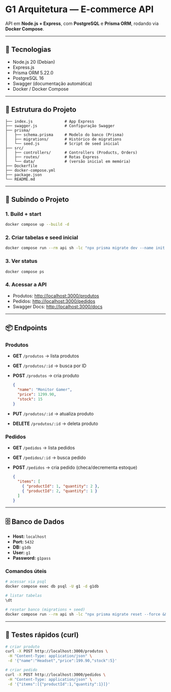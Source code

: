 # G1 Arquitetura — E-commerce API

API em **Node.js + Express**, com **PostgreSQL** e **Prisma ORM**, rodando via **Docker Compose**.

---

## 🚀 Tecnologias

* Node.js 20 (Debian)
* Express.js
* Prisma ORM 5.22.0
* PostgreSQL 16
* Swagger (documentação automática)
* Docker / Docker Compose

---

## 📂 Estrutura do Projeto

```
├── index.js              # App Express
├── swagger.js            # Configuração Swagger
├── prisma/
│   ├── schema.prisma     # Modelo do banco (Prisma)
│   ├── migrations/       # Histórico de migrations
│   └── seed.js           # Script de seed inicial
├── src/
│   ├── controllers/      # Controllers (Products, Orders)
│   ├── routes/           # Rotas Express
│   └── data/             # (versão inicial em memória)
├── Dockerfile
├── docker-compose.yml
├── package.json
└── README.md
```

---

## 🐳 Subindo o Projeto

### 1. Build + start

```bash
docker compose up --build -d
```

### 2. Criar tabelas e seed inicial

```bash
docker compose run --rm api sh -lc "npx prisma migrate dev --name init && npm run prisma:seed"
```

### 3. Ver status

```bash
docker compose ps
```

### 4. Acessar a API

* Produtos: [http://localhost:3000/produtos](http://localhost:3000/produtos)
* Pedidos: [http://localhost:3000/pedidos](http://localhost:3000/pedidos)
* Swagger Docs: [http://localhost:3000/docs](http://localhost:3000/docs)

---

## 📦 Endpoints

### Produtos

* **GET** `/produtos` → lista produtos
* **GET** `/produtos/:id` → busca por ID
* **POST** `/produtos` → cria produto

  ```json
  {
    "name": "Monitor Gamer",
    "price": 1299.90,
    "stock": 15
  }
  ```
* **PUT** `/produtos/:id` → atualiza produto
* **DELETE** `/produtos/:id` → deleta produto

### Pedidos

* **GET** `/pedidos` → lista pedidos
* **GET** `/pedidos/:id` → busca pedido
* **POST** `/pedidos` → cria pedido (checa/decrementa estoque)

  ```json
  {
    "items": [
      { "productId": 1, "quantity": 2 },
      { "productId": 2, "quantity": 1 }
    ]
  }
  ```

---

## 🗄️ Banco de Dados

* **Host:** `localhost`
* **Port:** `5432`
* **DB:** `g1db`
* **User:** `g1`
* **Password:** `g1pass`

### Comandos úteis

```bash
# acessar via psql
docker compose exec db psql -U g1 -d g1db

# listar tabelas
\dt

# resetar banco (migrations + seed)
docker compose run --rm api sh -lc "npx prisma migrate reset --force && npm run prisma:seed"
```

---

## 🧪 Testes rápidos (curl)

```bash
# criar produto
curl -X POST http://localhost:3000/produtos \
 -H "Content-Type: application/json" \
 -d '{"name":"Headset","price":199.90,"stock":5}'

# criar pedido
curl -X POST http://localhost:3000/pedidos \
 -H "Content-Type: application/json" \
 -d '{"items":[{"productId":1,"quantity":1}]}'
```
